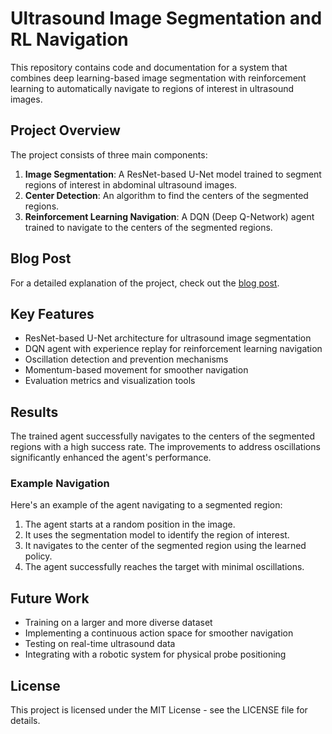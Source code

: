 # Ultrasound Image Segmentation and RL Navigation

This repository contains code and documentation for a system that combines deep learning-based image segmentation with reinforcement learning to automatically navigate to regions of interest in ultrasound images.

## Project Overview

The project consists of three main components:

1. **Image Segmentation**: A ResNet-based U-Net model trained to segment regions of interest in abdominal ultrasound images.
2. **Center Detection**: An algorithm to find the centers of the segmented regions.
3. **Reinforcement Learning Navigation**: A DQN (Deep Q-Network) agent trained to navigate to the centers of the segmented regions.

## Blog Post

For a detailed explanation of the project, check out the [blog post](./abdomen_segmentation_rl_blog_post.md).

## Key Features

- ResNet-based U-Net architecture for ultrasound image segmentation
- DQN agent with experience replay for reinforcement learning navigation
- Oscillation detection and prevention mechanisms
- Momentum-based movement for smoother navigation
- Evaluation metrics and visualization tools

## Results

The trained agent successfully navigates to the centers of the segmented regions with a high success rate. The improvements to address oscillations significantly enhanced the agent's performance.

### Example Navigation

Here's an example of the agent navigating to a segmented region:

1. The agent starts at a random position in the image.
2. It uses the segmentation model to identify the region of interest.
3. It navigates to the center of the segmented region using the learned policy.
4. The agent successfully reaches the target with minimal oscillations.

## Future Work

- Training on a larger and more diverse dataset
- Implementing a continuous action space for smoother navigation
- Testing on real-time ultrasound data
- Integrating with a robotic system for physical probe positioning

## License

This project is licensed under the MIT License - see the LICENSE file for details.

